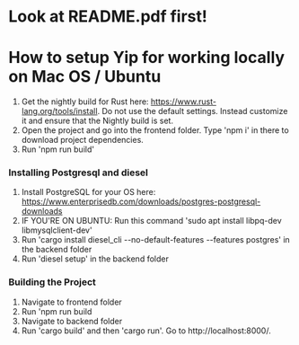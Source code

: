 <h1>Look at README.pdf first!</h1>

<h1>How to setup Yip for working locally on Mac OS / Ubuntu</h1>

1. Get the nightly build for Rust here: https://www.rust-lang.org/tools/install. Do not use the default settings. Instead customize it and ensure that the Nightly build is set.
2. Open the project and go into the frontend folder. Type 'npm i' in there to download project dependencies.
3. Run 'npm run build'

<h3>Installing Postgresql and diesel</h3>

1. Install PostgreSQL for your OS here: https://www.enterprisedb.com/downloads/postgres-postgresql-downloads
2. IF YOU'RE ON UBUNTU: Run this command 'sudo apt install libpq-dev libmysqlclient-dev'
3. Run 'cargo install diesel_cli --no-default-features --features postgres' in the backend folder
4. Run 'diesel setup' in the backend folder

<h3>Building the Project </h3>

1. Navigate to frontend folder
3. Run 'npm run build
5. Navigate to backend folder
6. Run 'cargo build' and then 'cargo run'. Go to http://localhost:8000/.